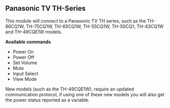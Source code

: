 ## Panasonic TV TH-Series

This module will connect to a Panasonic TV TH series, such as the TH-86CQ1W, TH-75CQ1W, TH-65CQ1W, TH-55CQ1W, TH-50CQ1, TH-43CQ1W and TH-49CQE1W models.

**Available commands**
* Power On
* Power Off
* Set Volume
* Mute
* Input Select
* View Mode

New models (such as the TH-49CQE1W), require an updated communication protocol, if using one of these new models you will also get the power status reported as a variable. 

